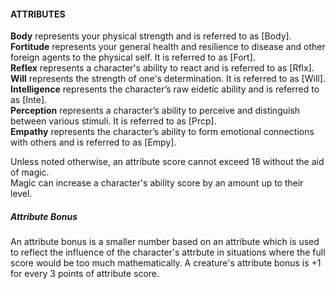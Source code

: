 #### ATTRIBUTES
**Body**  represents your physical strength and is referred to as [Body].  
**Fortitude**  represents your general health and resilience to disease and other foreign agents to the physical self. It is referred to as [Fort].  
**Reflex**  represents a character's ability to react and is referred to as [Rflx].  
**Will**  represents the strength of one's determination. It is referred to as [Will].  
**Intelligence**  represents the character’s raw eidetic ability and is referred to as [Inte].  
**Perception**  represents a character’s ability to perceive and distinguish between various stimuli. It is referred to as [Prcp].  
**Empathy**  represents the character’s ability to form emotional connections with others and is referred to as [Empy].

Unless noted otherwise, an attribute score cannot exceed 18 without the aid of magic.  
Magic can increase a character's ability score by an amount up to their level.

##### Attribute Bonus
An attribute bonus is a smaller number based on an attribute which is used to reflect the influence of the character's attrbute in situations where the full score would be too much mathematically. A creature's attribute bonus is +1 for every 3 points of attribute score.
